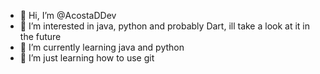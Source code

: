 - 👋 Hi, I’m @AcostaDDev
- 👀 I’m interested in java, python and probably Dart, ill take a look at it in the future
- 🌱 I’m currently learning java and python 
- 💞️ I’m just learning how to use git

<!---
AcostaDDev/AcostaDDev is a ✨ special ✨ repository because its `README.md` (this file) appears on your GitHub profile.
You can click the Preview link to take a look at your changes.
--->
